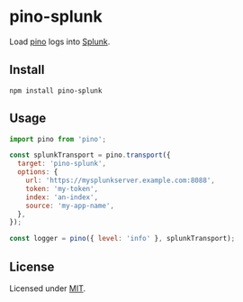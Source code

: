 # pino-splunk

Load [pino](https://github.com/pinojs/pino) logs into
[Splunk](https://www.splunk.com/).

## Install

```
npm install pino-splunk
```

## Usage

```js
import pino from 'pino';

const splunkTransport = pino.transport({
  target: 'pino-splunk',
  options: {
    url: 'https://mysplunkserver.example.com:8088',
    token: 'my-token',
    index: 'an-index',
    source: 'my-app-name',
  },
});

const logger = pino({ level: 'info' }, splunkTransport);
```

## License

Licensed under [MIT](./LICENSE).
